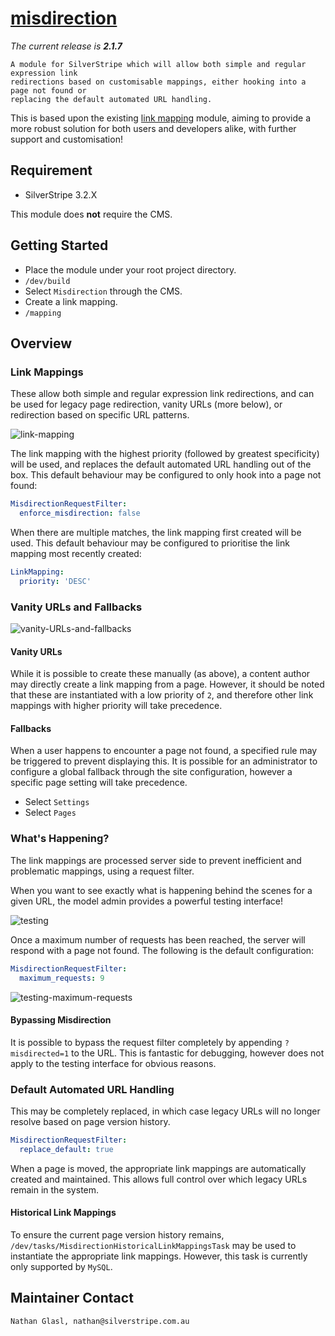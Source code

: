 # [misdirection](https://packagist.org/packages/nglasl/silverstripe-misdirection)

_The current release is **2.1.7**_

	A module for SilverStripe which will allow both simple and regular expression link
	redirections based on customisable mappings, either hooking into a page not found or
	replacing the default automated URL handling.

This is based upon the existing [link mapping](https://github.com/silverstripe-australia/link-mapping) module, aiming to provide a more robust solution for both users and developers alike, with further support and customisation!

## Requirement

* SilverStripe 3.2.X

This module does **not** require the CMS.

## Getting Started

* Place the module under your root project directory.
* `/dev/build`
* Select `Misdirection` through the CMS.
* Create a link mapping.
* `/mapping`

## Overview

### Link Mappings

These allow both simple and regular expression link redirections, and can be used for legacy page redirection, vanity URLs (more below), or redirection based on specific URL patterns.

![link-mapping](https://raw.githubusercontent.com/nglasl/silverstripe-misdirection/master/images/misdirection-link-mapping.png)

The link mapping with the highest priority (followed by greatest specificity) will be used, and replaces the default automated URL handling out of the box. This default behaviour may be configured to only hook into a page not found:

```yaml
MisdirectionRequestFilter:
  enforce_misdirection: false
```

When there are multiple matches, the link mapping first created will be used. This default behaviour may be configured to prioritise the link mapping most recently created:

```yaml
LinkMapping:
  priority: 'DESC'
```

### Vanity URLs and Fallbacks

![vanity-URLs-and-fallbacks](https://raw.githubusercontent.com/nglasl/silverstripe-misdirection/master/images/misdirection-vanity-URLs-and-fallbacks.png)

#### Vanity URLs

While it is possible to create these manually (as above), a content author may directly create a link mapping from a page. However, it should be noted that these are instantiated with a low priority of `2`, and therefore other link mappings with higher priority will take precedence.

#### Fallbacks

When a user happens to encounter a page not found, a specified rule may be triggered to prevent displaying this. It is possible for an administrator to configure a global fallback through the site configuration, however a specific page setting will take precedence.

* Select `Settings`
* Select `Pages`

### What's Happening?

The link mappings are processed server side to prevent inefficient and problematic mappings, using a request filter.

When you want to see exactly what is happening behind the scenes for a given URL, the model admin provides a powerful testing interface!

![testing](https://raw.githubusercontent.com/nglasl/silverstripe-misdirection/master/images/misdirection-testing.png)

Once a maximum number of requests has been reached, the server will respond with a page not found. The following is the default configuration:

```yaml
MisdirectionRequestFilter:
  maximum_requests: 9
```

![testing-maximum-requests](https://raw.githubusercontent.com/nglasl/silverstripe-misdirection/master/images/misdirection-testing-maximum-requests.png)

#### Bypassing Misdirection

It is possible to bypass the request filter completely by appending `?misdirected=1` to the URL. This is fantastic for debugging, however does not apply to the testing interface for obvious reasons.

### Default Automated URL Handling

This may be completely replaced, in which case legacy URLs will no longer resolve based on page version history.

```yaml
MisdirectionRequestFilter:
  replace_default: true
```

When a page is moved, the appropriate link mappings are automatically created and maintained. This allows full control over which legacy URLs remain in the system.

#### Historical Link Mappings

To ensure the current page version history remains, `/dev/tasks/MisdirectionHistoricalLinkMappingsTask` may be used to instantiate the appropriate link mappings. However, this task is currently only supported by `MySQL`.

## Maintainer Contact

	Nathan Glasl, nathan@silverstripe.com.au
